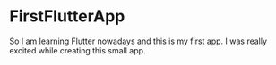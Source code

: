 # FirstFlutterApp
So I am learning Flutter nowadays and this is my first app. I was really excited while creating this small app.
